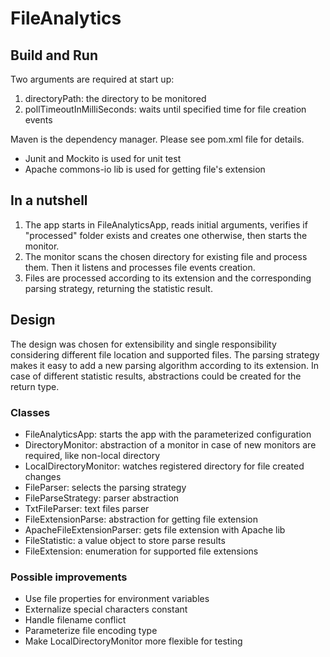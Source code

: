 # FileAnalytics

## Build and Run
Two arguments are required at start up:
1. directoryPath: the directory to be monitored 
2. pollTimeoutInMilliSeconds: waits until specified time for file creation events 

Maven is the dependency manager. Please see pom.xml file for details.
* Junit and Mockito is used for unit test
* Apache commons-io lib is used for getting file's extension

## In a nutshell
1. The app starts in FileAnalyticsApp, reads initial arguments, verifies if "processed" folder exists and creates one otherwise, then starts the monitor.
2. The monitor scans the chosen directory for existing file and process them. Then it listens and processes file events creation.
3. Files are processed according to its extension and the corresponding parsing strategy, returning the statistic result.

## Design
The design was chosen for extensibility and single responsibility considering different file location and supported files. 
The parsing strategy makes it easy to add a new parsing algorithm according to its extension.
In case of different statistic results, abstractions could be created for the return type.


### Classes
* FileAnalyticsApp: starts the app with the parameterized configuration
* DirectoryMonitor: abstraction of a monitor in case of new monitors are required, like non-local directory
* LocalDirectoryMonitor: watches registered directory for file created changes
* FileParser: selects the parsing strategy
* FileParseStrategy: parser abstraction
* TxtFileParser: text files parser 
* FileExtensionParse: abstraction for getting file extension
* ApacheFileExtensionParser: gets file extension with Apache lib
* FileStatistic: a value object to store parse results
* FileExtension: enumeration for supported file extensions

### Possible improvements
* Use file properties for environment variables
* Externalize special characters constant
* Handle filename conflict
* Parameterize file encoding type
* Make LocalDirectoryMonitor more flexible for testing